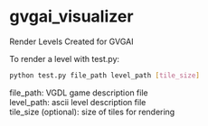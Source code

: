 # gvgai_visualizer
Render Levels Created for GVGAI

To render a level with test.py: 
```bash 
python test.py file_path level_path [tile_size]
```

file_path: VGDL game description file  
level_path: ascii level description file  
tile_size (optional): size of tiles for rendering  
